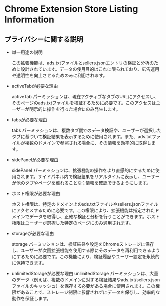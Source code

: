 # Chrome Extension Store Listing Information

## プライバシーに関する説明

- 単一用途の説明

  この拡張機能は、ads.txtファイルとsellers.jsonエントリの検証と分析のために設計されています。データの使用目的はこれに限られており、広告運用や透明性を向上させるためのみに利用されます。

- activeTabが必要な理由

  activeTab パーミッションは、現在アクティブなタブのURLにアクセスし、そのページのads.txtファイルを検証するために必要です。このアクセスはユーザーが明示的に操作を行った場合にのみ発生します。

- tabsが必要な理由

  tabs パーミッションは、複数タブ間でのデータ検証や、ユーザーが選択したタブに基づいて検証結果を表示するために使用されます。また、ads.txtファイルが複数のドメインで参照される場合に、その情報を効率的に取得します。

- sidePanelが必要な理由

  sidePanel パーミッションは、拡張機能の操作をより直感的にするために使用されます。サイドパネル内で検証結果をリアルタイムに表示し、ユーザーが他のタブやページを離れることなく情報を確認できるようにします。

- ホスト権限が必要な理由

  ホスト権限は、特定のドメイン上のads.txtファイルやsellers.jsonファイルにアクセスするために必要です。この権限により、拡張機能は指定されたドメインでデータを取得し、正確な検証と分析を行うことができます。ホスト権限はユーザーが選択した特定のページにのみ適用されます。

- storageが必要な理由

  storage パーミッションは、検証結果や設定をChromeストレージに保存し、ユーザーが次回拡張機能を使用する際にそのデータを再利用できるようにするために必要です。この機能により、検証履歴やユーザー設定を永続的に保持できます。

- unlimitedStorageが必要な理由
  unlimitedStorage パーミッションは、大量のデータ（例えば、複数のドメインに対する検証結果やads.txt/sellers.jsonファイルのキャッシュ）を保存する必要がある場合に使用されます。この権限があることで、ストレージ制限に影響されずにデータを保存し、効率的な動作を保証します。
